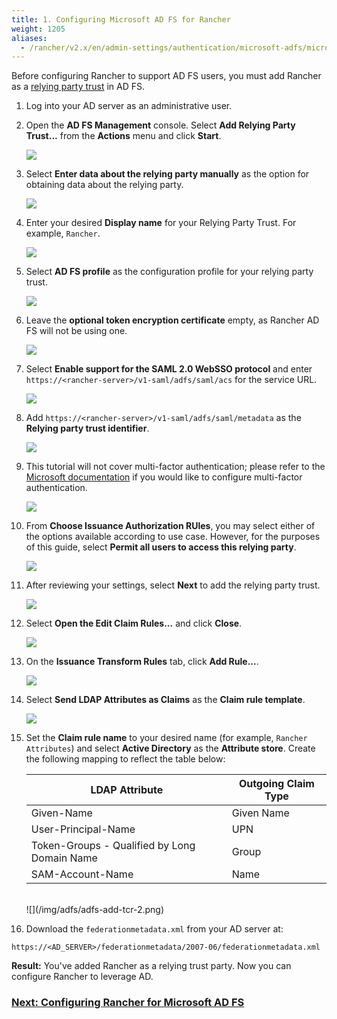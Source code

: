 ```yaml
---
title: 1. Configuring Microsoft AD FS for Rancher
weight: 1205
aliases:
  - /rancher/v2.x/en/admin-settings/authentication/microsoft-adfs/microsoft-adfs-setup/
---
```


Before configuring Rancher to support AD FS users, you must add Rancher as a [relying party trust](https://docs.microsoft.com/en-us/windows-server/identity/ad-fs/technical-reference/understanding-key-ad-fs-concepts) in AD FS. 

1. Log into your AD server as an administrative user.

1. Open the **AD FS Management** console. Select **Add Relying Party Trust...** from the **Actions** menu and click **Start**.
  
    ![](/img/adfs/adfs-overview.png)

1. Select **Enter data about the relying party manually** as the option for obtaining data about the relying party.

    ![](/img/adfs/adfs-add-rpt-2.png)
    
1. Enter your desired **Display name** for your Relying Party Trust. For example, `Rancher`.

    ![](/img/adfs/adfs-add-rpt-3.png)
  
1. Select **AD FS profile** as the configuration profile for your relying party trust.
  
    ![](/img/adfs/adfs-add-rpt-4.png)
  
1. Leave the **optional token encryption certificate** empty, as Rancher AD FS will not be using one.
  
    ![](/img/adfs/adfs-add-rpt-5.png)
  
1. Select **Enable support for the SAML 2.0 WebSSO protocol**
  and enter `https://<rancher-server>/v1-saml/adfs/saml/acs` for the service URL.
  
    ![](/img/adfs/adfs-add-rpt-6.png)
  
1. Add `https://<rancher-server>/v1-saml/adfs/saml/metadata` as the **Relying party trust identifier**.
  
    ![](/img/adfs/adfs-add-rpt-7.png)
  
1. This tutorial will not cover multi-factor authentication; please refer to the [Microsoft documentation](https://docs.microsoft.com/en-us/windows-server/identity/ad-fs/operations/configure-additional-authentication-methods-for-ad-fs) if you would like to configure multi-factor authentication.
  
    ![](/img/adfs/adfs-add-rpt-8.png)
  
1. From **Choose Issuance Authorization RUles**, you may select either of the options available according to use case. However, for the purposes of this guide, select **Permit all users to access this relying party**.
  
    ![](/img/adfs/adfs-add-rpt-9.png)

1. After reviewing your settings, select **Next** to add the relying party trust.
  
    ![](/img/adfs/adfs-add-rpt-10.png)

  
1. Select **Open the Edit Claim Rules...** and click **Close**.
  
    ![](/img/adfs/adfs-add-rpt-11.png)
  
1. On the **Issuance Transform Rules** tab, click **Add Rule...**.
  
    ![](/img/adfs/adfs-edit-cr.png)
  
1. Select **Send LDAP Attributes as Claims** as the **Claim rule template**.

    ![](/img/adfs/adfs-add-tcr-1.png)
  
1. Set the **Claim rule name** to your desired name (for example, `Rancher Attributes`) and select **Active Directory** as the **Attribute store**. Create the following mapping to reflect the table below:

    | LDAP Attribute                               | Outgoing Claim Type |
    | -------------------------------------------- | ------------------- |
    | Given-Name                                   | Given Name          |
    | User-Principal-Name                          | UPN                 |
    | Token-Groups - Qualified by Long Domain Name | Group               |
    | SAM-Account-Name                             | Name                |
    <br/>
    ![](/img/adfs/adfs-add-tcr-2.png)

1. Download the `federationmetadata.xml` from your AD server at: 
```
https://<AD_SERVER>/federationmetadata/2007-06/federationmetadata.xml
```

**Result:** You've added Rancher as a relying trust party. Now you can configure Rancher to leverage AD.

### [Next: Configuring Rancher for Microsoft AD FS](configure-rancher-for-ms-adfs.md)
